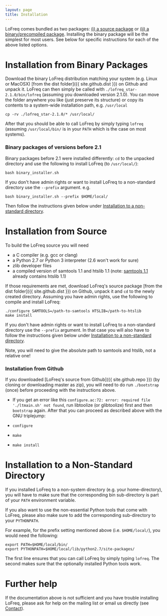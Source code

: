 ```yaml
---
layout: page
title: Installation
---
```



LoFreq comes bundled as two packages: [(i) a source package](#source)
or [(ii) a binary/precompiled package](#binary). Installing the binary
package will be the simplest for most users. See below for specific
instructions for each of the above listed options.

# <a name="binary">Installation from Binary Packages</a>

Download the binary LoFreq distribution matching your system (e.g.
Linux or MacOSX) [from the dist folder]({{ site.github.dist }}) on Github and unpack it. LoFreq can
then simply be called with `./lofreq_star-2.1.0/bin/lofreq` (assuming
you downloaded version 2.1.0). You can move the folder anywhere you
like (just preserve its structure) or copy its contents to a
system-wide installation path, e.g. `/usr/local`

    cp -rv ./lofreq_star-2.1.0/* /usr/local/

After that you should be able to call LoFreq by simply typing `lofreq`
(assuming `/usr/local/bin/` is in your `PATH` which is the case on
most systems).




### Binary packages of versions before 2.1

Binary packages before 2.1 were installed differently: `cd` to the
unpacked directory and use the
following to install LoFreq (to `/usr/local/`):

    bash binary_installer.sh 

If you don't have admin rights or want to install LoFreq to a non-standard directory use the `--prefix` argument. e.g.

    bash binary_installer.sh --prefix $HOME/local/

Then follow the instructions given below under
[Installation to a non-standard directory](#prefix).

# <a name="source">Installation from Source</a>


To build the LoFreq source you will need

- a C compiler (e.g. gcc or clang)
- a Python 2.7 or Python 3 interpreter (2.6 won't work for sure)
- zlib developer files
- a compiled version of samtools 1.1 and htslib 1.1
  (note: [samtools 1.1](http://sourceforge.net/projects/samtools/files/samtools/1.1/samtools-1.1.tar.bz2/download)
  already contains htslib 1.1)

If those requirements are met, download LoFreq's source package
[from the dist folder]({{ site.github.dist }}) on Github,
unpack it and `cd` to the newly created directory. Assuming you have
admin rights, use the following to compile and install LoFreq:

    ./configure SAMTOOLS=/path-to-samtools HTSLIB=/path-to-htslib
    make install

If you don't have admin rights or want to install LoFreq to a
non-standard directory use the `--prefix` argument. In that case
you will also have to follow the instructions given below under
[Installation to a non-standard directory](#prefix).

Note, you will need to give the absolute path to samtools and htslib,
not a relative one!

### Installation from Github

If you downloaded
[LoFreq's source from Github]({{ site.github.repo }})
(by cloning or downloading master as zip), you will need to do run
`./bootstrap`  (once) before proceeding with the instructions above.
- If you get an error like this `configure.ac:72: error: required file
'./ltmain.sh' not found`, run libtoolize (or glibtoolize) first and
then `bootstrap` again. After that you can proceed as described above
with the GNU triplejump:

- `configure`
- `make`
- `make install`


 
# <a name="prefix">Installation to a Non-Standard Directory</a>

If you installed LoFreq to a non-system directory (e.g. your
home-directory), you will have to make sure that the corresponding
bin sub-directory is part of your `PATH` environment
variable.

If you also want to use the non-essential Python tools that come with
LoFreq, please also make sure to add the corresponding 
sub-directory to your `PYTHONPATH`.

For example, for the prefix setting mentioned above (i.e.
`$HOME/local/`), you would need the following:

    export PATH=$HOME/local/bin/
    export PYTHONPATH=$HOME/local/lib/python2.7/site-packages/

The first line ensures that you can call LoFreq by simply typing
`lofreq`. The second makes sure that the optionally installed Python tools work.

# Further help

If the documentation above is not sufficient and you have trouble
installing LoFreq, please ask for help on the mailing list or email us
directly (see <a href="{{ site.baseurl }}/contact">Contact</a>).

